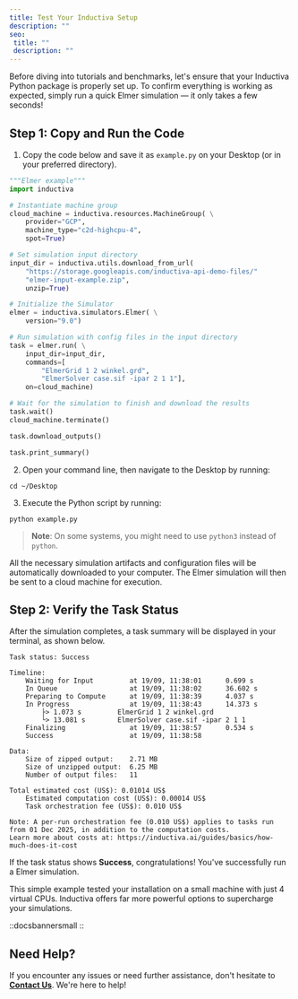 ```yaml
---
title: Test Your Inductiva Setup
description: ""
seo:
 title: ""
 description: ""
---
```


Before diving into tutorials and benchmarks, let's ensure that your Inductiva Python package is properly set up. To confirm everything is working as expected, simply run a quick Elmer simulation — it only takes a few seconds!

## Step 1: Copy and Run the Code

1. Copy the code below and save it as `example.py` on your Desktop (or in your preferred directory).

```python
"""Elmer example"""
import inductiva

# Instantiate machine group
cloud_machine = inductiva.resources.MachineGroup( \
    provider="GCP",
    machine_type="c2d-highcpu-4",
    spot=True)

# Set simulation input directory
input_dir = inductiva.utils.download_from_url(
    "https://storage.googleapis.com/inductiva-api-demo-files/"
    "elmer-input-example.zip",
    unzip=True)

# Initialize the Simulator
elmer = inductiva.simulators.Elmer( \
    version="9.0")

# Run simulation with config files in the input directory
task = elmer.run( \
    input_dir=input_dir,
    commands=[
        "ElmerGrid 1 2 winkel.grd",
        "ElmerSolver case.sif -ipar 2 1 1"],
    on=cloud_machine)

# Wait for the simulation to finish and download the results
task.wait()
cloud_machine.terminate()

task.download_outputs()

task.print_summary()

```

2. Open your command line, then navigate to the Desktop by running:

```
cd ~/Desktop
```

3. Execute the Python script by running:

```
python example.py
```

> **Note**: On some systems, you might need to use `python3` instead of `python`.

All the necessary simulation artifacts and configuration files will be automatically downloaded to your computer. The Elmer simulation will then be sent to a cloud machine for execution.

## Step 2: Verify the Task Status
After the simulation completes, a task summary will be displayed in your terminal, as shown below.

```
Task status: Success

Timeline:
	Waiting for Input         at 19/09, 11:38:01      0.699 s
	In Queue                  at 19/09, 11:38:02      36.602 s
	Preparing to Compute      at 19/09, 11:38:39      4.037 s
	In Progress               at 19/09, 11:38:43      14.373 s
		├> 1.073 s         ElmerGrid 1 2 winkel.grd
		└> 13.081 s        ElmerSolver case.sif -ipar 2 1 1
	Finalizing                at 19/09, 11:38:57      0.534 s
	Success                   at 19/09, 11:38:58

Data:
	Size of zipped output:    2.71 MB
	Size of unzipped output:  6.25 MB
	Number of output files:   11

Total estimated cost (US$): 0.01014 US$
	Estimated computation cost (US$): 0.00014 US$
	Task orchestration fee (US$): 0.010 US$

Note: A per-run orchestration fee (0.010 US$) applies to tasks run from 01 Dec 2025, in addition to the computation costs.
Learn more about costs at: https://inductiva.ai/guides/basics/how-much-does-it-cost
```

If the task status shows **Success**, congratulations! You've successfully run a Elmer simulation.

This simple example tested your installation on a small machine with just 4 virtual CPUs. Inductiva offers far more powerful options to supercharge your simulations.

::docsbannersmall
::

## Need Help?
If you encounter any issues or need further assistance, don't hesitate to [**Contact Us**](mailto:support@inductiva.ai). We're here to help!